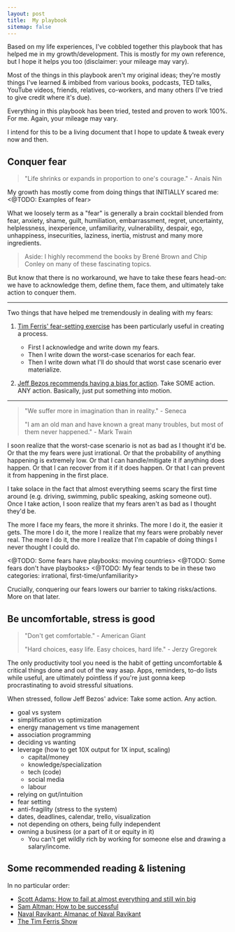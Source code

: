 ```yaml
---
layout: post
title:  My playbook
sitemap: false
---
```


Based on my life experiences, I've cobbled together this playbook that has helped me in my growth/development. This is mostly for my own reference, but I hope it helps you too (disclaimer: your mileage may vary).

Most of the things in this playbook aren't my original ideas; they're mostly things I've learned & imbibed from various books, podcasts, TED talks, YouTube videos, friends, relatives, co-workers, and many others (I've tried to give credit where it's due).

Everything in this playbook has been tried, tested and proven to work 100%. For me. Again, your mileage may vary.

I intend for this to be a living document that I hope to update & tweak every now and then.

## Conquer fear

>
> "Life shrinks or expands in proportion to one's courage." - Anais Nin
>

My growth has mostly come from doing things that INITIALLY scared me: <@TODO: Examples of fear>

What we loosely term as a "fear" is generally a brain cocktail blended from fear, anxiety, shame, guilt, humiliation, embarrassment, regret, uncertainty, helplessness, inexperience, unfamiliarity, vulnerability, despair, ego, unhappiness, insecurities, laziness, inertia, mistrust and many more ingredients.

> Aside: I highly recommend the books by Brené Brown and Chip Conley on many of these fascinating topics.

But know that there is no workaround, we have to take these fears head-on: we have to acknowledge them, define them, face them, and ultimately take action to conquer them.

-----

Two things that have helped me tremendously in dealing with my fears:

1. [Tim Ferris' fear-setting exercise](https://youtu.be/5J6jAC6XxAI) has been particularly useful in creating a process.

   * First I acknowledge and write down my fears.
   * Then I write down the worst-case scenarios for each fear.
   * Then I write down what I'll do should that worst case scenario ever materialize.

2. [Jeff Bezos recommends having a bias for action](https://youtu.be/NqVoOC2azZI). Take SOME action. ANY action. Basically, just put something into motion.

-----

>
> "We suffer more in imagination than in reality." - Seneca
>
> "I am an old man and have known a great many troubles, but most of them never happened." - Mark Twain
>

   I soon realize that the worst-case scenario is not as bad as I thought it'd be. Or that the my fears were just irrational. Or that the probability of anything happening is extremely low. Or that I can handle/mitigate it if anything does happen. Or that I can recover from it if it does happen. Or that I can prevent it from happening in the first place.

   I take solace in the fact that almost everything seems scary the first time around (e.g. driving, swimming, public speaking, asking someone out). Once I take action, I soon realize that my fears aren't as bad as I thought they'd be.

   The more I face my fears, the more it shrinks. The more I do it, the easier it gets. The more I do it, the more I realize that my fears were probably never real. The more I do it, the more I realize that I'm capable of doing things I never thought I could do.

<@TODO: Some fears have playbooks: moving countries>
<@TODO: Some fears don't have playbooks>
<@TODO: My fear tends to be in these two categories: irrational, first-time/unfamiliarity>

Crucially, conquering our fears lowers our barrier to taking risks/actions. More on that later.

## Be uncomfortable, stress is good

>
> "Don't get comfortable." - American Giant
>
> "Hard choices, easy life. Easy choices, hard life." - Jerzy Gregorek
>

The only productivity tool you need is the habit of getting uncomfortable & critical things done and out of the way asap. Apps, reminders, to-do lists while useful, are ultimately pointless if you're just gonna keep procrastinating to avoid stressful situations.

When stressed, follow Jeff Bezos' advice: Take some action. Any action.

* goal vs system
* simplification vs optimization
* energy management vs time management
* association programming
* deciding vs wanting
* leverage (how to get 10X output for 1X input, scaling)
  * capital/money
  * knowledge/specialization
  * tech (code)
  * social media
  * labour
* relying on gut/intuition
* fear setting
* anti-fragility (stress to the system)
* dates, deadlines, calendar, trello, visualization
* not depending on others, being fully independent
* owning a business (or a part of it or equity in it)
  * You can't get wildly rich by working for someone else and drawing a salary/income.

## Some recommended reading & listening

In no particular order:

* [Scott Adams: How to fail at almost everything and still win big](https://www.amazon.in/How-Fail-Almost-Everything-Still/dp/0241003709)
* [Sam Altman: How to be successful](https://blog.samaltman.com/how-to-be-successful)
* [Naval Ravikant: Almanac of Naval Ravikant](https://www.navalmanack.com/)
* [The Tim Ferris Show](https://tim.blog/podcast/)
